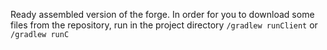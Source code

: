 Ready assembled version of the forge.
In order for you to download some files from the repository, run in the project directory ```/gradlew runClient``` or ```/gradlew runC```
